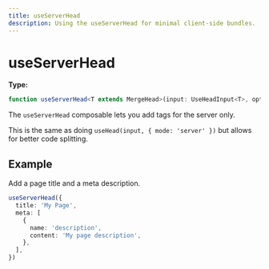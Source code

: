 ```yaml
---
title: useServerHead
description: Using the useServerHead for minimal client-side bundles.
---
```


# useServerHead

**Type:**

```ts
function useServerHead<T extends MergeHead>(input: UseHeadInput<T>, options: HeadEntryOptions = {}): void
```

The `useServerHead` composable lets you add tags for the server only.

This is the same as doing `useHead(input, { mode: 'server' })` but allows for better code splitting.

## Example

Add a page title and a meta description.

```ts
useServerHead({
  title: 'My Page',
  meta: [
    {
      name: 'description',
      content: 'My page description',
    },
  ],
})
```
